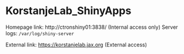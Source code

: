 # KorstanjeLab_ShinyApps
Homepage link: http://ctronshiny01:3838/ (Internal access only)
Server logs: ```/var/log/shiny-server```

External link: https://korstanjelab.jax.org (External access)
